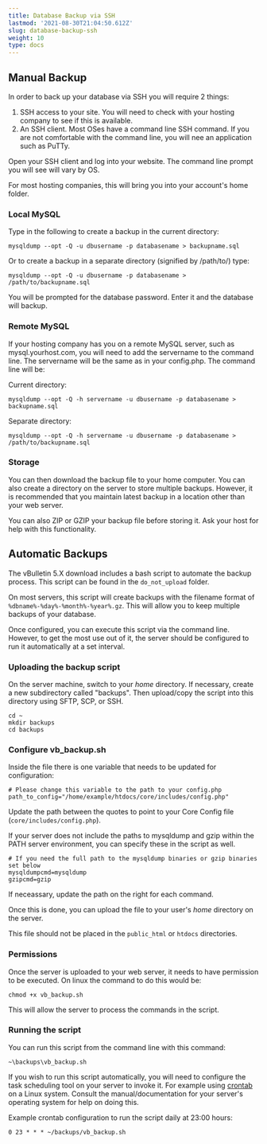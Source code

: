 ```yaml
---
title: Database Backup via SSH
lastmod: '2021-08-30T21:04:50.612Z'
slug: database-backup-ssh
weight: 10
type: docs
---
```


## Manual Backup

In order to back up your database via SSH you will require 2 things:

1. SSH access to your site. You will need to check with your hosting company to see if this is available.
2. An SSH client. Most OSes have a command line SSH command. If you are not comfortable with the command line, you will nee an application such as PuTTy.

Open your SSH client and log into your website. The command line prompt you will see will vary by OS.

For most hosting companies, this will bring you into your account's home folder.

### Local MySQL

Type in the following to create a backup in the current directory:

`mysqldump --opt -Q -u dbusername -p databasename > backupname.sql`

Or to create a backup in a separate directory (signified by /path/to/) type:

`mysqldump --opt -Q -u dbusername -p databasename > /path/to/backupname.sql`

You will be prompted for the database password. Enter it and the database will backup.

### Remote MySQL 

If your hosting company has you on a remote MySQL server, such as mysql.yourhost.com, you will need to add the servername to the command line. The servername will be the same as in your config.php. The command line will be:

Current directory:

`mysqldump --opt -Q -h servername -u dbusername -p databasename > backupname.sql`

Separate directory:

`mysqldump --opt -Q -h servername -u dbusername -p databasename > /path/to/backupname.sql`

### Storage

You can then download the backup file to your home computer. You can also create a directory on the server to store multiple backups. However, it is recommended that you maintain latest backup in a location other than your web server.

You can also ZIP or GZIP your backup file before storing it. Ask your host for help with this functionality.

## Automatic Backups

The vBulletin 5.X download includes a bash script to automate the backup process. This script can be found in the `do_not_upload` folder. 

On most servers, this script will create backups with the filename format of `%dbname%-%day%-%month%-%year%.gz`. This will allow you to keep multiple backups of your database. 

Once configured, you can execute this script via the command line. However, to get the most use out of it, the server should be configured to run it automatically at a set interval.

### Uploading the backup script

On the server machine, switch to your *home* directory. If necessary, create a new subdirectory called "backups". Then upload/copy the script into this directory using SFTP, SCP, or SSH.

```
cd ~
mkdir backups
cd backups
```

### Configure vb_backup.sh

Inside the file there is one variable that needs to be updated for configuration:

```
# Please change this variable to the path to your config.php
path_to_config="/home/example/htdocs/core/includes/config.php"
```

Update the path between the quotes to point to your Core Config file (`core/includes/config.php`).

If your server does not include the paths to mysqldump and gzip within the PATH server environment, you can specify these in the script as well.

```
# If you need the full path to the mysqldump binaries or gzip binaries set below
mysqldumpcmd=mysqldump
gzipcmd=gzip
```

If neceassary, update the path on the right for each command.

Once this is done, you can upload the file to your user's *home* directory on the server.

This file should not be placed in the `public_html` or `htdocs` directories.

### Permissions

Once the server is uploaded to your web server, it needs to have permission to be executed. On linux  the command to do this would be:

`chmod +x vb_backup.sh`

This will allow the server to process the commands in the script.

### Running the script

You can run this script from the command line with this command:

`~\backups\vb_backup.sh`

If you wish to run this script automatically, you will need to configure the task scheduling tool on your server to invoke it. For example using [crontab](https://www.man7.org/linux/man-pages/man5/crontab.5.html) on a Linux system. Consult the manual/documentation for your server's operating system for help on doing this.

Example crontab configuration to run the script daily at 23:00 hours:

```
0 23 * * * ~/backups/vb_backup.sh
```